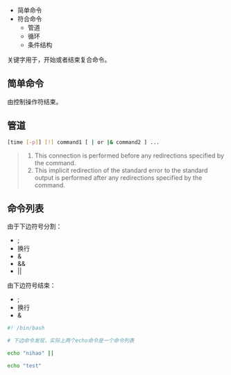 * 简单命令
* 符合命令
  * 管道
  * 循环
  * 条件结构

关键字用于，开始或者结束复合命令。



## 简单命令

由控制操作符结束。



## 管道

```bash
[time [-p]] [!] command1 [ | or |& command2 ] ...
```



> 1. This connection is performed before any redirections specified by the command.
> 2. This implicit redirection of the standard error to the standard output is performed after any redirections specified by the command.



## 命令列表

由于下边符号分割：

* ; 
* 换行
* &
* &&
* ||

由下边符号结束：

* ;
* 换行
* &



```bash
#! /bin/bash

# 下边命令发现，实际上两个echo命令是一个命令列表

echo "nihao" ||

echo "test"
```

